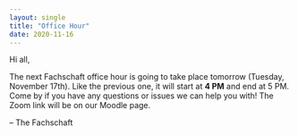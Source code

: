 ```yaml
---
layout: single
title: "Office Hour"
date: 2020-11-16
---
```


Hi all,

The next Fachschaft office hour is going to take place tomorrow (Tuesday, November 17th).
Like the previous one, it will start at **4 PM** and end at 5 PM. 
Come by if you have any questions or issues we can help you with!
The Zoom link will be on our Moodle page.

– The Fachschaft
